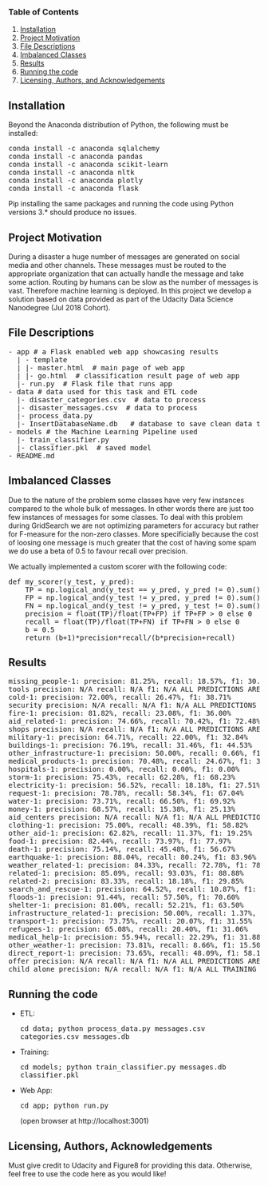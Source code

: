 ### Table of Contents

 

1. [Installation](https://github.com/aagiss/DSND_disasterResponse#installation)
2. [Project Motivation](https://github.com/aagiss/DSND_disasterResponse#motivation)
3. [File Descriptions](https://github.com/aagiss/DSND_disasterResponse#files)
4. [Imbalanced Classes](https://github.com/aagiss/DSND_disasterResponse#imbalanced)
5. [Results](https://github.com/aagiss/DSND_disasterResponse#results)
6. [Running the code](https://github.com/aagiss/DSND_disasterResponse#running)
7. [Licensing, Authors, and Acknowledgements](https://github.com/aagiss/DSND_disasterResponse#licensing)

 

## Installation <a name="installation"></a>

 

Beyond the Anaconda distribution of Python, the following must be installed:
<pre>
conda install -c anaconda sqlalchemy
conda install -c anaconda pandas
conda install -c anaconda scikit-learn
conda install -c anaconda nltk
conda install -c anaconda plotly
conda install -c anaconda flask
</pre>

Pip installing the same packages and running the code using Python versions 3.* should produce no issues.


## Project Motivation <a name="motivation"></a>

 

During a disaster a huge number of messages are generated on social media and other channels. These messages must be routed to the appropriate organization that can actually handle the message and take some action. Routing by humans can be slow as the number of messages is vast. Therefore machine learning is deployed. In this project we develop a solution based on data provided as part of the Udacity Data Science Nanodegree (Jul 2018 Cohort).  



## File Descriptions <a name="files"></a>

 
<pre>
- app # a Flask enabled web app showcasing results
  | - template
  | |- master.html  # main page of web app
  | |- go.html  # classification result page of web app
  |- run.py  # Flask file that runs app
- data # data used for this task and ETL code
  |- disaster_categories.csv  # data to process 
  |- disaster_messages.csv  # data to process
  |- process_data.py
  |- InsertDatabaseName.db   # database to save clean data to
- models # the Machine Learning Pipeline used
  |- train_classifier.py
  |- classifier.pkl  # saved model 
- README.md
</pre>


## Imbalanced Classes <a name="imbalanced"></a>

Due to the nature of the problem some classes have very few instances compared to the whole bulk of messages. In other words there are just too few instances of messages for some classes. To deal with this problem during GridSearch we are not optimizing parameters for accuracy but rather for F-measure for the non-zero classes. More specificially because the cost of loosing one message is much greater that the cost of having some spam we do use a beta of 0.5 to favour recall over precision.

We actually implemented a custom scorer with the following code:
<pre>
def my_scorer(y_test, y_pred):
    TP = np.logical_and(y_test == y_pred, y_pred != 0).sum()
    FP = np.logical_and(y_test != y_pred, y_pred != 0).sum()
    FN = np.logical_and(y_test != y_pred, y_test != 0).sum()
    precision = float(TP)/float(TP+FP) if TP+FP > 0 else 0
    recall = float(TP)/float(TP+FN) if TP+FN > 0 else 0
    b = 0.5
    return (b+1)*precision*recall/(b*precision+recall)
</pre>

## Results <a name="results"></a>

<pre>
missing_people-1: precision: 81.25%, recall: 18.57%, f1: 30.23%
tools precision: N/A recall: N/A f1: N/A ALL PREDICTIONS ARE 0
cold-1: precision: 72.00%, recall: 26.47%, f1: 38.71%
security precision: N/A recall: N/A f1: N/A ALL PREDICTIONS ARE 0
fire-1: precision: 81.82%, recall: 23.08%, f1: 36.00%
aid_related-1: precision: 74.66%, recall: 70.42%, f1: 72.48%
shops precision: N/A recall: N/A f1: N/A ALL PREDICTIONS ARE 0
military-1: precision: 64.71%, recall: 22.00%, f1: 32.84%
buildings-1: precision: 76.19%, recall: 31.46%, f1: 44.53%
other_infrastructure-1: precision: 50.00%, recall: 0.66%, f1: 1.31%
medical_products-1: precision: 70.48%, recall: 24.67%, f1: 36.54%
hospitals-1: precision: 0.00%, recall: 0.00%, f1: 0.00%
storm-1: precision: 75.43%, recall: 62.28%, f1: 68.23%
electricity-1: precision: 56.52%, recall: 18.18%, f1: 27.51%
request-1: precision: 78.78%, recall: 58.34%, f1: 67.04%
water-1: precision: 73.71%, recall: 66.50%, f1: 69.92%
money-1: precision: 68.57%, recall: 15.38%, f1: 25.13%
aid_centers precision: N/A recall: N/A f1: N/A ALL PREDICTIONS ARE 0
clothing-1: precision: 75.00%, recall: 48.39%, f1: 58.82%
other_aid-1: precision: 62.82%, recall: 11.37%, f1: 19.25%
food-1: precision: 82.44%, recall: 73.97%, f1: 77.97%
death-1: precision: 75.14%, recall: 45.48%, f1: 56.67%
earthquake-1: precision: 88.04%, recall: 80.24%, f1: 83.96%
weather_related-1: precision: 84.33%, recall: 72.78%, f1: 78.13%
related-1: precision: 85.09%, recall: 93.03%, f1: 88.88%
related-2: precision: 83.33%, recall: 18.18%, f1: 29.85%
search_and_rescue-1: precision: 64.52%, recall: 10.87%, f1: 18.60%
floods-1: precision: 91.44%, recall: 57.50%, f1: 70.60%
shelter-1: precision: 81.00%, recall: 52.21%, f1: 63.50%
infrastructure_related-1: precision: 50.00%, recall: 1.37%, f1: 2.67%
transport-1: precision: 73.75%, recall: 20.07%, f1: 31.55%
refugees-1: precision: 65.08%, recall: 20.40%, f1: 31.06%
medical_help-1: precision: 55.94%, recall: 22.29%, f1: 31.88%
other_weather-1: precision: 73.81%, recall: 8.66%, f1: 15.50%
direct_report-1: precision: 73.65%, recall: 48.09%, f1: 58.19%
offer precision: N/A recall: N/A f1: N/A ALL PREDICTIONS ARE 0
child_alone precision: N/A recall: N/A f1: N/A ALL TRAINING SAMPLES BELONG TO SINGLE CLASS
</pre>

## Running the code <a name="running"></a>

* ETL: <pre>cd data; python process_data.py messages.csv categories.csv messages.db</pre>
* Training: <pre>cd models; python train_classifier.py messages.db classifier.pkl</pre>
* Web App: <pre>cd app; python run.py</pre> (open browser at http://localhost:3001)

## Licensing, Authors, Acknowledgements <a name="licensing"></a>

 

Must give credit to Udacity and Figure8 for providing this data.  Otherwise, feel free to use the code here as you would like!
